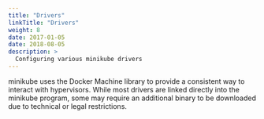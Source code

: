 ```yaml
---
title: "Drivers"
linkTitle: "Drivers"
weight: 8
date: 2017-01-05
date: 2018-08-05
description: >
  Configuring various minikube drivers
---
```

minikube uses the Docker Machine library to provide a consistent way to interact with hypervisors. While most drivers are linked directly into the minikube program, some may require an additional binary to be downloaded due to technical or legal restrictions.
